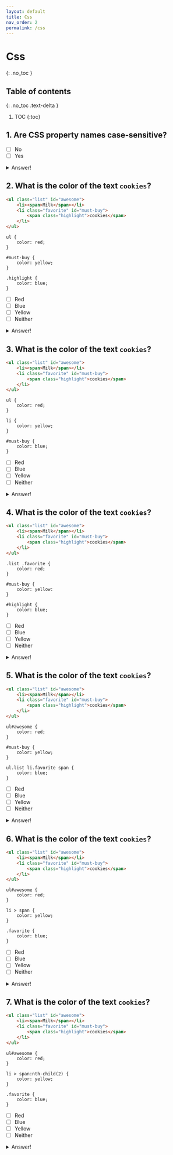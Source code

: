 ```yaml
---
layout: default
title: Css
nav_order: 2
permalink: /css
---
```


# Css
{: .no_toc }

## Table of contents
{: .no_toc .text-delta }
1. TOC
{:toc}

## 1. Are CSS property names case-sensitive?

- [ ] No
- [ ] Yes

<details markdown="1">
<summary>Answer!</summary>

    No

</details>

## 2. What is the color of the text `cookies`?

```html
<ul class="list" id="awesome">
    <li><span>Milk</span></li>
    <li class="favorite" id="must-buy">
        <span class="highlight">cookies</span>
    </li>
</ul>
```

```
ul {
    color: red;
}

#must-buy {
    color: yellow;
}

.highlight {
    color: blue;
}
```


- [ ] Red
- [ ] Blue
- [ ] Yellow
- [ ] Neither

<details markdown="1">
<summary>Answer!</summary>
    
    Blue
    
</details>


## 3. What is the color of the text `cookies`?

```html
<ul class="list" id="awesome">
    <li><span>Milk</span></li>
    <li class="favorite" id="must-buy">
        <span class="highlight">cookies</span>
    </li>
</ul>
```

```
ul {
    color: red;
}

li {
    color: yellow;
}

#must-buy {
    color: blue;
}
```

- [ ] Red
- [ ] Blue
- [ ] Yellow
- [ ] Neither

<details markdown="1">
<summary>Answer!</summary>

    Blue

</details>

## 4. What is the color of the text `cookies`?

```html
<ul class="list" id="awesome">
    <li><span>Milk</span></li>
    <li class="favorite" id="must-buy">
        <span class="highlight">cookies</span>
    </li>
</ul>
```

```
.list .favorite {
    color: red;
}

#must-buy {
    color: yellow:
}

#highlight {
    color: blue;
}
```

- [ ] Red
- [ ] Blue
- [ ] Yellow
- [ ] Neither

<details markdown="1">
<summary>Answer!</summary>

    Red

</details>

## 5. What is the color of the text `cookies`?

```html
<ul class="list" id="awesome">
    <li><span>Milk</span></li>
    <li class="favorite" id="must-buy">
        <span class="highlight">cookies</span>
    </li>
</ul>
```

```
ul#awesome {
    color: red;
}

#must-buy {
    color: yellow;
}

ul.list li.favorite span {
    color: blue;
}
```

- [ ] Red
- [ ] Blue
- [ ] Yellow
- [ ] Neither

<details markdown="1">
<summary>Answer!</summary>

    Blue

</details>

## 6. What is the color of the text `cookies`?

```html
<ul class="list" id="awesome">
    <li><span>Milk</span></li>
    <li class="favorite" id="must-buy">
        <span class="highlight">cookies</span>
    </li>
</ul>
```

```
ul#awesome {
    color: red;
}

li > span {
    color: yellow;
}

.favorite {
    color: blue;
}
```

- [ ] Red
- [ ] Blue
- [ ] Yellow
- [ ] Neither

<details markdown="1">
<summary>Answer!</summary>

    Yellow

</details>

## 7. What is the color of the text `cookies`?

```html
<ul class="list" id="awesome">
    <li><span>Milk</span></li>
    <li class="favorite" id="must-buy">
        <span class="highlight">cookies</span>
    </li>
</ul>
```

```
ul#awesome {
    color: red;
}

li > span:nth-child(2) {
    color: yellow;
}

.favorite {
    color: blue;
}
```

- [ ] Red
- [ ] Blue
- [ ] Yellow
- [ ] Neither

<details markdown="1">
<summary>Answer!</summary>

    Blue

</details>

